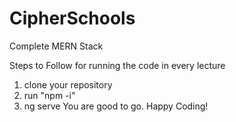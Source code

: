 # CipherSchools
Complete MERN Stack

Steps to Follow for running the code in every lecture

1. clone your repository
2. run "npm -i"
3. ng serve
You are good to go. Happy Coding!
